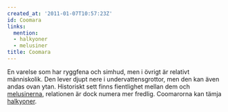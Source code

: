 ```yaml
---
created_at: '2011-01-07T10:57:23Z'
id: Coomara
links:
  mention:
  - halkyoner
  - melusiner
title: Coomara
---
```


En varelse som har ryggfena och simhud, men i övrigt är relativt människolik. Den lever djupt nere i
undervattensgrottor, men den kan även andas ovan ytan. Historiskt sett finns fientlighet mellan dem
och [melusinerna], relationen är dock numera mer fredlig. Coomarorna kan tämja [halkyoner].

  [melusinerna]: melusiner
  [halkyoner]: halkyoner
